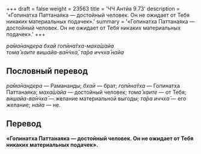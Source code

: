 +++
draft = false
weight = 23563
title = 'ЧЧ Антйа 9.73'
description = '«Гопинатха Паттанаяка — достойный человек. Он не ожидает от Тебя никаких материальных подачек».'
summary = '«Гопинатха Паттанаяка — достойный человек. Он не ожидает от Тебя никаких материальных подачек».'
+++

_ра̄ма̄нандера бха̄и гопӣна̄тха-маха̄ш́айа  
тома̄ хаите вишайа-ва̄н̃чха̄, та̄ра иччха̄ найа_

## Пословный перевод

_ра̄ма̄нандера_ — Рамананды; _бха̄и_ — брат; _гопӣна̄тха_ — Гопинатха Паттанаяка; _маха̄ш́айа_ — достойный человек; _тома̄_ _хаите_ — от Тебя; _вишайа_\-_ва̄н̃чха̄_ — желание материальной выгоды; _та̄ра_ _иччха̄_ — его желание; _найа_ — не.

## Перевод

**«Гопинатха Паттанаяка — достойный человек. Он не ожидает от Тебя никаких материальных подачек».**
